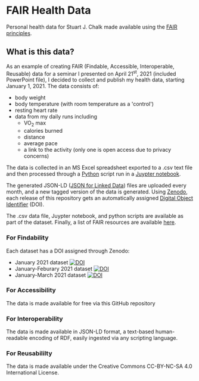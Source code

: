 <div><script src="/fair-health-data/google_dataset.js"></script></div>

# FAIR Health Data
Personal health data for Stuart J. Chalk made available using the 
[FAIR principles](https://www.force11.org/group/fairgroup/fairprinciples).
## What is this data?
As an example of creating FAIR (Findable, Accessible, Interoperable, Reusable) 
data for a seminar I presented on April 21<sup>st</sup>, 2021 (included PowerPoint file), 
I decided to collect and publish my health data, starting January 1, 2021.  The data consists of:
- body weight
- body temperature (with room temperature as a 'control')
- resting heart rate
- data from my daily runs including
    - VO<sub>2</sub> max
    - calories burned
    - distance
    - average pace
    - a link to the activity (only one is open access due to privacy concerns)
    
The data is collected in an MS Excel spreadsheet exported to a .csv text file
and then processed through a [Python](https://www.python.org/) script run in 
a [Juypter notebook]().

The generated JSON-LD ([JSON for Linked Data](https://www.w3.org/TR/json-ld])) 
files are uploaded every month, and a new tagged version of the data is generated. Using 
[Zenodo](https://zenodo.org/), each release of this repository gets an 
automatically assigned [Digital Object Identifier](https://www.doi.org/) (DOI).

The .csv data file, Juypter notebook, and python scripts are available as part 
of the dataset. Finally, a list of FAIR resources are available 
[here](https://docs.google.com/document/d/1BCyZOSvIuMY7GX7y1-NXWqDYsJt-TTDLCBgGsZ7wbiM/edit?usp=sharing).

### For Findability
Each dataset has a DOI assigned through Zenodo:
- January 2021 dataset [![DOI](https://zenodo.org/badge/DOI/10.5281/zenodo.4699646.svg)](https://doi.org/10.5281/zenodo.4699646)
- January-Feburary 2021 dataset [![DOI](https://zenodo.org/badge/DOI/10.5281/zenodo.4699655.svg)](https://doi.org/10.5281/zenodo.4699655)
- January-March 2021 dataset [![DOI](https://zenodo.org/badge/326083668.svg)](https://zenodo.org/badge/latestdoi/326083668)

### For Accessibility
The data is made available for free via this GitHub repository
### For Interoperability
The data is made available in JSON-LD format, a text-based human-readable 
encoding of RDF, easily ingested via any scripting language.
### For Reusabililty
The data is made available under the Creative Commons 
CC-BY-NC-SA 4.0 International License.
